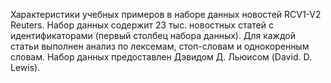 Характеристики учебных примеров в наборе данных новостей RCV1-V2 Reuters. Набор данных содержит 23 тыс. новостных статей с идентификаторами (первый столбец набора данных). Для каждой статьи выполнен анализ по лексемам, стоп-словам и однокоренным словам. Набор данных предоставлен Дэвидом Д. Льюисом (David. D. Lewis).

<!---HONumber=August15_HO6-->